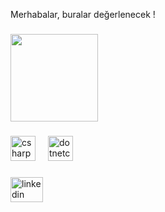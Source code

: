 <p align="left">Merhabalar, buralar değerlenecek !</p>

###

<div align="left">
  <img height="140" src="[https://media.tenor.com/upJ3gIp2uPcAAAAd/sinanengin-sinanenginlaugh.gif](https://media.tenor.com/upJ3gIp2uPcAAAAd/sinanengin-sinanenginlaugh.gif)"  />
</div>

###

<div align="left">
  <img src="https://cdn.jsdelivr.net/gh/devicons/devicon/icons/csharp/csharp-original.svg" height="40" alt="csharp logo"  />
  <img width="12" />
  <img src="https://cdn.jsdelivr.net/gh/devicons/devicon/icons/dotnetcore/dotnetcore-original.svg" height="40" alt="dotnetcore logo"  />
</div>

###

<div align="left">
  <img src="https://raw.githubusercontent.com/maurodesouza/profile-readme-generator/master/src/assets/icons/social/linkedin/default.svg" width="52" height="40" alt="linkedin logo"  />
</div>

###
